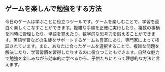 
## ゲームを楽しんで勉強をする方法
今日のゲームは学ぶことに役立つツールです。ゲームを楽しむことで、学習を面白く楽しくこなすことができます。複雑な手順を正確に実行したり、複数の事柄を同時に管理したり、単語を覚えたり、数学的な思考力を鍛えることができます。英語学習などの生徒をサポートするゲームも豊富にあり、専門家によって検証されています。また、あなたに合ったゲームを選択することで、複雑な問題を解決したり、学習習慣を習得したりするのに役立つこともできます。自然な魅力で勉強を楽しみながら効率的に学べるから、子供たちにとって理想的な方法と言えます。